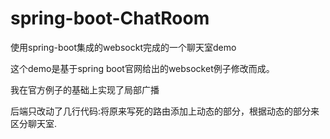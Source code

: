 # spring-boot-ChatRoom
使用spring-boot集成的websockt完成的一个聊天室demo

这个demo是基于spring boot官网给出的websocket例子修改而成。

我在官方例子的基础上实现了局部广播

后端只改动了几行代码:将原来写死的路由添加上动态的部分，根据动态的部分来区分聊天室.
